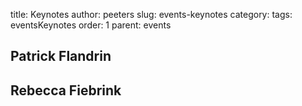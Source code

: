title: Keynotes
author: peeters
slug: events-keynotes
category:
tags: eventsKeynotes
order: 1
parent: events

## Patrick Flandrin

## Rebecca Fiebrink
